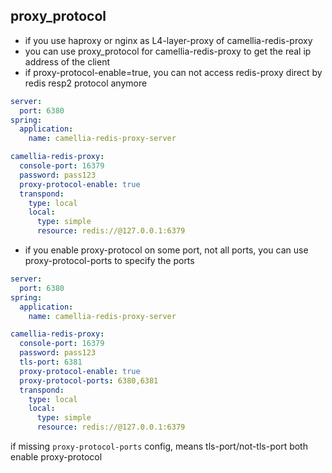 
## proxy_protocol
* if you use haproxy or nginx as L4-layer-proxy of camellia-redis-proxy
* you can use proxy_protocol for camellia-redis-proxy to get the real ip address of the client
* if proxy-protocol-enable=true, you can not access redis-proxy direct by redis resp2 protocol anymore

```yaml
server:
  port: 6380
spring:
  application:
    name: camellia-redis-proxy-server

camellia-redis-proxy:
  console-port: 16379
  password: pass123
  proxy-protocol-enable: true
  transpond:
    type: local
    local:
      type: simple
      resource: redis://@127.0.0.1:6379
```

* if you enable proxy-protocol on some port, not all ports, you can use proxy-protocol-ports to specify the ports

```yaml
server:
  port: 6380
spring:
  application:
    name: camellia-redis-proxy-server

camellia-redis-proxy:
  console-port: 16379
  password: pass123
  tls-port: 6381
  proxy-protocol-enable: true
  proxy-protocol-ports: 6380,6381
  transpond:
    type: local
    local:
      type: simple
      resource: redis://@127.0.0.1:6379
```
if missing `proxy-protocol-ports` config, means tls-port/not-tls-port both enable proxy-protocol